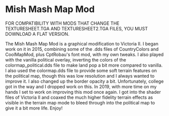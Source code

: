 # Mish Mash Map Mod

FOR COMPATIBILITY WITH MODS THAT CHANGE THE TEXTURESHEET.TGA AND TEXTURESHEET2.TGA FILES, YOU MUST DOWNLOAD A FLAT VERSION.

The Mish Mash Map Mod is a graphical modification to Victoria II. I began work on it in 2015, combining some of the .dds files of CountryColors and CoolMapMod, plus CptRobau's font mod, with my own tweaks. I also played with the vanilla political overlay, inverting the colors of the colormap_political.dds file to make land pop a bit more compared to vanilla. I also used the colormap.dds file to provide some soft terrain features on the political map, though this was low resolution and I always wanted to improve it. I also changed up the border opacity a bit. Unfortunately, college got in the way and I dropped work on this. In 2019, with more time on my hands I set to work on improving this mod once again. I got into the shader files of Victoria II and coaxed the much higher fidelity terrain effects as visible in the terrain map mode to bleed through into the political map to give it a bit more life. Enjoy!
